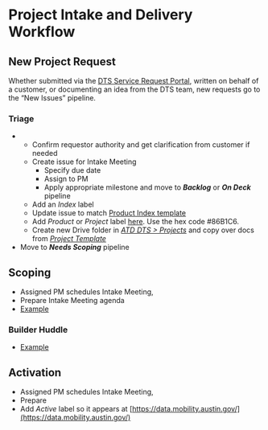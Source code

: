 # Project Intake and Delivery Workflow



## New Project Request

 Whether submitted via the [DTS Service Request Portal](https://atd.knack.com/dts#new-service-request/), written on behalf of a customer, or documenting an idea from the DTS team, new requests go to the “New Issues” pipeline.

### Triage

* * Confirm requestor authority and get clarification from customer if needed
  * Create issue for Intake Meeting
    * Specify due date
    * Assign to PM
    * Apply appropriate milestone and move to _**Backlog**_ or _**On Deck**_ pipeline
  * Add an _Index_ label
  * Update issue to match [Product Index template](https://github.com/cityofaustin/atd-data-tech/issues/new?assignees=&labels=Index&template=project-index.md)
  * Add _Product_ or _Project_ label [here](https://github.com/cityofaustin/atd-data-tech/labels). Use the hex code \#86B1C6.
  * Create new Drive folder in [_ATD DTS &gt; Projects_](https://drive.google.com/drive/folders/1ZGTzTNd8SKWzg7qDCqtib5_SX8nqBThx) and copy over docs from [_Project Template_](https://drive.google.com/drive/folders/1SopoHWvd3IUgxaqq_KLMccXFEGBm7vtZ)
* Move to _**Needs Scoping**_ pipeline

## Scoping

* Assigned PM schedules Intake Meeting,
* Prepare Intake Meeting agenda
* [Example](https://docs.google.com/document/d/17PoXSCPYvtZYwmQtHgPejIB5r1GduMqGbA43U3CpysQ/edit#) 

### Builder Huddle

* [Example](https://docs.google.com/presentation/d/1brqKe0IfavZ4K8Dp2jv1QBW_Kfa7umDROOiQ2lHc67I/edit)

## Activation

* Assigned PM schedules Intake Meeting,
* Prepare
* Add _Active_ label so it appears at [https://data.mobility.austin.gov/](https://data.mobility.austin.gov/)



